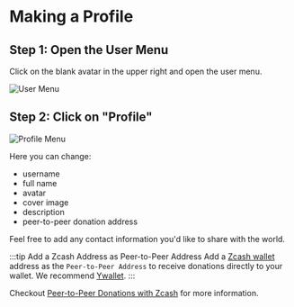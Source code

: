 # Making a Profile

## Step 1: Open the User Menu

Click on the blank avatar in the upper right and open the user menu.

![User Menu](https://free2z.com/uploadz/public/free2z/user-menu.png)

## Step 2: Click on "Profile"

![Profile Menu](https://free2z.com/uploadz/public/free2z/profile-menu.png)

Here you can change:

- username
- full name
- avatar
- cover image
- description
- peer-to-peer donation address

Feel free to add any contact information you'd like to share with the world.

:::tip Add a Zcash Address as Peer-to-Peer Address
Add a [Zcash wallet](https://z.cash/ecosystem/?wallets=#tag-wallets)
address as the `Peer-to-Peer Address` to receive donations directly to your wallet.
We recommend [Ywallet](https://ywallet.app/).
:::

Checkout [Peer-to-Peer Donations with Zcash](../privacy-and-security/02-zcash.md) for more information.